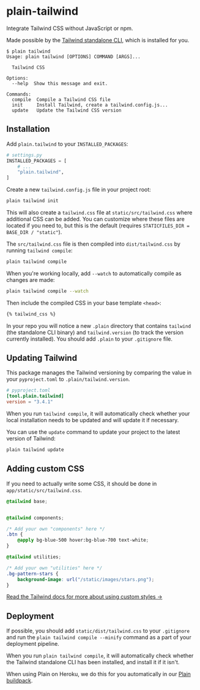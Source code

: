 # plain-tailwind

Integrate Tailwind CSS without JavaScript or npm.

Made possible by the [Tailwind standalone CLI](https://tailwindcss.com/blog/standalone-cli),
which is installed for you.

```console
$ plain tailwind
Usage: plain tailwind [OPTIONS] COMMAND [ARGS]...

  Tailwind CSS

Options:
  --help  Show this message and exit.

Commands:
  compile  Compile a Tailwind CSS file
  init     Install Tailwind, create a tailwind.config.js...
  update   Update the Tailwind CSS version
```

## Installation

Add `plain.tailwind` to your `INSTALLED_PACKAGES`:

```python
# settings.py
INSTALLED_PACKAGES = [
    # ...
    "plain.tailwind",
]
```

Create a new `tailwind.config.js` file in your project root:

```sh
plain tailwind init
```

This will also create a `tailwind.css` file at `static/src/tailwind.css` where additional CSS can be added.
You can customize where these files are located if you need to,
but this is the default (requires `STATICFILES_DIR = BASE_DIR / "static"`).

The `src/tailwind.css` file is then compiled into `dist/tailwind.css` by running `tailwind compile`:

```sh
plain tailwind compile
```

When you're working locally, add `--watch` to automatically compile as changes are made:

```sh
plain tailwind compile --watch
```

Then include the compiled CSS in your base template `<head>`:

```html
{% tailwind_css %}
```

In your repo you will notice a new `.plain` directory that contains `tailwind` (the standalone CLI binary) and `tailwind.version` (to track the version currently installed).
You should add `.plain` to your `.gitignore` file.

## Updating Tailwind

This package manages the Tailwind versioning by comparing the value in your `pyproject.toml` to `.plain/tailwind.version`.

```toml
# pyproject.toml
[tool.plain.tailwind]
version = "3.4.1"
```

When you run `tailwind compile`,
it will automatically check whether your local installation needs to be updated and will update it if necessary.

You can use the `update` command to update your project to the latest version of Tailwind:

```sh
plain tailwind update
```

## Adding custom CSS

If you need to actually write some CSS,
it should be done in `app/static/src/tailwind.css`.

```css
@tailwind base;


@tailwind components;

/* Add your own "components" here */
.btn {
    @apply bg-blue-500 hover:bg-blue-700 text-white;
}

@tailwind utilities;

/* Add your own "utilities" here */
.bg-pattern-stars {
    background-image: url("/static/images/stars.png");
}

```

[Read the Tailwind docs for more about using custom styles →](https://tailwindcss.com/docs/adding-custom-styles)

## Deployment

If possible, you should add `static/dist/tailwind.css` to your `.gitignore` and run the `plain tailwind compile --minify` command as a part of your deployment pipeline.

When you run `plain tailwind compile`, it will automatically check whether the Tailwind standalone CLI has been installed, and install it if it isn't.

When using Plain on Heroku, we do this for you automatically in our [Plain buildpack](https://github.com/plainpackages/heroku-buildpack-plain/blob/master/bin/files/post_compile).
